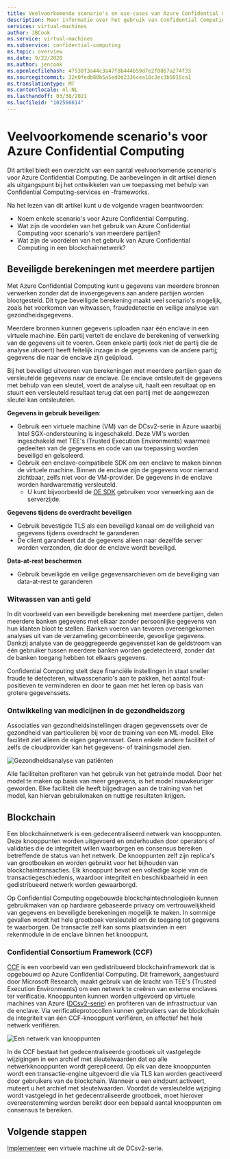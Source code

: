```yaml
---
title: Veelvoorkomende scenario's en use-cases van Azure Confidential Computing
description: Meer informatie over het gebruik van Confidential Computing in uw scenario.
services: virtual-machines
author: JBCook
ms.service: virtual-machines
ms.subservice: confidential-computing
ms.topic: overview
ms.date: 9/22/2020
ms.author: jencook
ms.openlocfilehash: 47938f3a44c3a47f8b444b59d7e2f0867a274f33
ms.sourcegitcommit: 32e0fedb80b5a5ed0d2336cea18c3ec3b5015ca1
ms.translationtype: MT
ms.contentlocale: nl-NL
ms.lasthandoff: 03/30/2021
ms.locfileid: "102566614"
---
```

# <a name="common-scenarios-for-azure-confidential-computing"></a>Veelvoorkomende scenario's voor Azure Confidential Computing

Dit artikel biedt een overzicht van een aantal veelvoorkomende scenario's voor Azure Confidential Computing. De aanbevelingen in dit artikel dienen als uitgangspunt bij het ontwikkelen van uw toepassing met behulp van Confidential Computing-services en -frameworks. 

Na het lezen van dit artikel kunt u de volgende vragen beantwoorden:

- Noem enkele scenario's voor Azure Confidential Computing.
- Wat zijn de voordelen van het gebruik van Azure Confidential Computing voor scenario's van meerdere partijen?
- Wat zijn de voordelen van het gebruik van Azure Confidential Computing in een blockchainnetwerk?


## <a name="secure-multi-party-computation"></a>Beveiligde berekeningen met meerdere partijen
Met Azure Confidential Computing kunt u gegevens van meerdere bronnen verwerken zonder dat de invoergegevens aan andere partijen worden blootgesteld. Dit type beveiligde berekening maakt veel scenario's mogelijk, zoals het voorkomen van witwassen, fraudedetectie en veilige analyse van gezondheidsgegevens.

Meerdere bronnen kunnen gegevens uploaden naar één enclave in een virtuele machine. Eén partij vertelt de enclave de berekening of verwerking van de gegevens uit te voeren. Geen enkele partij (ook niet de partij die de analyse uitvoert) heeft feitelijk inzage in de gegevens van de andere partij; gegevens die naar de enclave zijn geüpload. 

Bij het beveiligd uitvoeren van berekeningen met meerdere partijen gaan de versleutelde gegevens naar de enclave. De enclave ontsleutelt de gegevens met behulp van een sleutel, voert de analyse uit, haalt een resultaat op en stuurt een versleuteld resultaat terug dat een partij met de aangewezen sleutel kan ontsleutelen. 

**Gegevens in gebruik beveiligen**: 
- Gebruik een virtuele machine (VM) van de DCsv2-serie in Azure waarbij Intel SGX-ondersteuning is ingeschakeld. Deze VM's worden ingeschakeld met TEE's (Trusted Execution Environments) waarmee gedeelten van de gegevens en code van uw toepassing worden beveiligd en geïsoleerd.
- Gebruik een enclave-compatibele SDK om een enclave te maken binnen de virtuele machine. Binnen de enclave zijn de gegevens voor niemand zichtbaar, zelfs niet voor de VM-provider. De gegevens in de enclave worden hardwarematig versleuteld.
    - U kunt bijvoorbeeld de [OE SDK](https://github.com/openenclave/openenclave) gebruiken voor verwerking aan de serverzijde. 

**Gegevens tijdens de overdracht beveiligen** 
- Gebruik bevestigde TLS als een beveiligd kanaal om de veiligheid van gegevens tijdens overdracht te garanderen
- De client garandeert dat de gegevens alleen naar dezelfde server worden verzonden, die door de enclave wordt beveiligd. 

**Data-at-rest beschermen**
- Gebruik beveiligde en veilige gegevensarchieven om de beveiliging van data-at-rest te garanderen 

### <a name="anti-money-laundering"></a>Witwassen van anti geld
In dit voorbeeld van een beveiligde berekening met meerdere partijen, delen meerdere banken gegevens met elkaar zonder persoonlijke gegevens van hun klanten bloot te stellen. Banken voeren van tevoren overeengekomen analyses uit van de verzameling gecombineerde, gevoelige gegevens. Dankzij analyse van de geaggregeerde gegevensset kan de geldstroom van één gebruiker tussen meerdere banken worden gedetecteerd, zonder dat de banken toegang hebben tot elkaars gegevens.

Confidential Computing stelt deze financiële instellingen in staat sneller fraude te detecteren, witwasscenario's aan te pakken, het aantal fout-positieven te verminderen en door te gaan met het leren op basis van grotere gegevenssets. 

### <a name="drug-development-in-healthcare"></a>Ontwikkeling van medicijnen in de gezondheidszorg
Associaties van gezondheidsinstellingen dragen gegevenssets over de gezondheid van particulieren bij voor de training van een ML-model. Elke faciliteit ziet alleen de eigen gegevensset. Geen enkele andere faciliteit of zelfs de cloudprovider kan het gegevens- of trainingsmodel zien. 

![Gezondheidsanalyse van patiënten](./media/use-cases-scenarios/patient-data.png)

Alle faciliteiten profiteren van het gebruik van het getrainde model. Door het model te maken op basis van meer gegevens, is het model nauwkeuriger geworden. Elke faciliteit die heeft bijgedragen aan de training van het model, kan hiervan gebruikmaken en nuttige resultaten krijgen. 

## <a name="blockchain"></a>Blockchain

Een blockchainnetwerk is een gedecentraliseerd netwerk van knooppunten. Deze knooppunten worden uitgevoerd en onderhouden door operators of validaties die de integriteit willen waarborgen en consensus bereiken betreffende de status van het netwerk. De knooppunten zelf zijn replica's van grootboeken en worden gebruikt voor het bijhouden van blockchaintransacties. Elk knooppunt bevat een volledige kopie van de transactiegeschiedenis, waardoor integriteit en beschikbaarheid in een gedistribueerd netwerk worden gewaarborgd.

Op Confidential Computing opgebouwde blockchaintechnologieën kunnen gebruikmaken van op hardware gebaseerde privacy om vertrouwelijkheid van gegevens en beveiligde berekeningen mogelijk te maken. In sommige gevallen wordt het hele grootboek versleuteld om de toegang tot gegevens te waarborgen. De transactie zelf kan soms plaatsvinden in een rekenmodule in de enclave binnen het knooppunt.

### <a name="confidential-consortium-framework-ccf"></a>Confidential Consortium Framework (CCF)
[CCF](https://www.microsoft.com/research/project/confidential-consortium-framework/) is een voorbeeld van een gedistribueerd blockchainframework dat is opgebouwd op Azure Confidential Computing. Dit framework, aangestuurd door Microsoft Research, maakt gebruik van de kracht van TEE's (Trusted Execution Environments) om een netwerk te creëren van externe enclaves ter verificatie. Knooppunten kunnen worden uitgevoerd op virtuele machines van Azure ([DCsv2-serie](confidential-computing-enclaves.md)) en profiteren van de infrastructuur van de enclave. Via verificatieprotocollen kunnen gebruikers van de blockchain de integriteit van één CCF-knooppunt verifiëren, en effectief het hele netwerk verifiëren. 

![Een netwerk van knooppunten](./media/use-cases-scenarios/ccf.png)

In de CCF bestaat het gedecentraliseerde grootboek uit vastgelegde wijzigingen in een archief met sleutelwaarden dat op alle netwerkknooppunten wordt gerepliceerd. Op elk van deze knooppunten wordt een transactie-engine uitgevoerd die via TLS kan worden geactiveerd door gebruikers van de blockchain. Wanneer u een eindpunt activeert, muteert u het archief met sleutelwaarden. Voordat de versleutelde wijziging wordt vastgelegd in het gedecentraliseerde grootboek, moet hierover overeenstemming worden bereikt door een bepaald aantal knooppunten om consensus te bereiken. 

## <a name="next-steps"></a>Volgende stappen
[Implementeer](quick-create-marketplace.md) een virtuele machine uit de DCsv2-serie.


